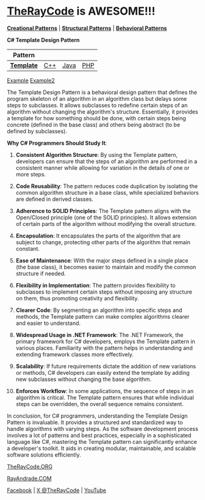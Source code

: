 # [TheRayCode](../../../README.md) is AWESOME!!!

**[Creational Patterns](../../Creational/README.md)** | **[Structural Patterns](../../Structural/README.md)** | **[Behavioral Patterns](../README.md)**

**C# Template Design Pattern**

|Pattern|   |   |   |
|---|---|---|---|
| [**Template**](README.md) | [C++](../../../CPP/Behavioral/Template/README.md) | [Java](../../../Java/Behavioral/Template/README.md) | [PHP](../../../PHP/Behavioral/Template/README.md) |

[Example](T1/README.md) [Example2](SHOW/README.md)

The Template Design Pattern is a behavioral design pattern that defines the program skeleton of an algorithm in an algorithm class but delays some steps to subclasses. It allows subclasses to redefine certain steps of an algorithm without changing the algorithm's structure. Essentially, it provides a template for how something should be done, with certain steps being concrete (defined in the base class) and others being abstract (to be defined by subclasses).

**Why C# Programmers Should Study It**:

1. **Consistent Algorithm Structure**: By using the Template pattern, developers can ensure that the steps of an algorithm are performed in a consistent manner while allowing for variation in the details of one or more steps.

2. **Code Reusability**: The pattern reduces code duplication by isolating the common algorithm structure in a base class, while specialized behaviors are defined in derived classes.

3. **Adherence to SOLID Principles**: The Template pattern aligns with the Open/Closed principle (one of the SOLID principles). It allows extension of certain parts of the algorithm without modifying the overall structure.

4. **Encapsulation**: It encapsulates the parts of the algorithm that are subject to change, protecting other parts of the algorithm that remain constant.

5. **Ease of Maintenance**: With the major steps defined in a single place (the base class), it becomes easier to maintain and modify the common structure if needed.

6. **Flexibility in Implementation**: The pattern provides flexibility to subclasses to implement certain steps without imposing any structure on them, thus promoting creativity and flexibility.

7. **Clearer Code**: By segmenting an algorithm into specific steps and methods, the Template pattern can make complex algorithms clearer and easier to understand.

8. **Widespread Usage in .NET Framework**: The .NET Framework, the primary framework for C# developers, employs the Template pattern in various places. Familiarity with the pattern helps in understanding and extending framework classes more effectively.

9. **Scalability**: If future requirements dictate the addition of new variations or methods, C# developers can easily extend the template by adding new subclasses without changing the base algorithm.

10. **Enforces Workflow**: In some applications, the sequence of steps in an algorithm is critical. The Template pattern ensures that while individual steps can be overridden, the overall sequence remains consistent.

In conclusion, for C# programmers, understanding the Template Design Pattern is invaluable. It provides a structured and standardized way to handle algorithms with varying steps. As the software development process involves a lot of patterns and best practices, especially in a sophisticated language like C#, mastering the Template pattern can significantly enhance a developer's toolkit. It aids in creating modular, maintainable, and scalable software solutions efficiently.

[TheRayCode.ORG](https://www.TheRayCode.org)

[RayAndrade.COM](https://www.RayAndrade.com)

[Facebook](https://www.facebook.com/TheRayCode/) | [X @TheRayCode](https://www.x.com/TheRayCode/) | [YouTube](https://www.youtube.com/TheRayCode/)
